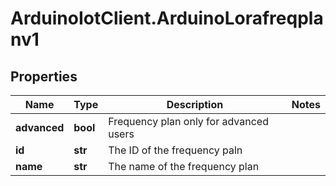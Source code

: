 # ArduinoIotClient.ArduinoLorafreqplanv1

## Properties

Name | Type | Description | Notes
------------ | ------------- | ------------- | -------------
**advanced** | **bool** | Frequency plan only for advanced users | 
**id** | **str** | The ID of the frequency paln | 
**name** | **str** | The name of the frequency plan | 


